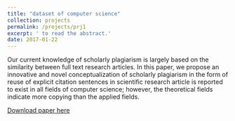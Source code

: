 ```yaml
---
title: "dataset of computer science"
collection: projects
permalink: /projects/prj1
excerpt: ' to read the abstract.'
date: 2017-01-22
---
```


Our current knowledge of scholarly plagiarism is largely based on the similarity between full text research articles. In this paper, we propose an innovative and novel conceptualization of scholarly plagiarism in the form of reuse of explicit citation sentences in scientific research article is reported to exist in all fields of computer science; however, the theoretical fields indicate more copying than the applied fields.

[Download paper here](https://arxiv.org/pdf/1705.02499.pdf)